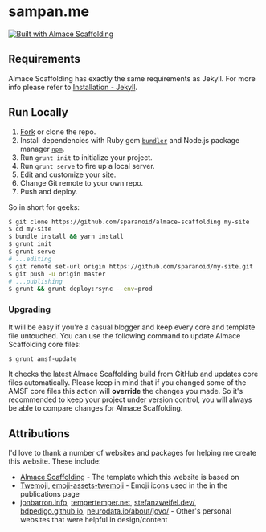 # sampan.me

[![Built with Almace Scaffolding](https://d349cztnlupsuf.cloudfront.net/amsf-badge.svg)](https://sparanoid.com/lab/amsf/)

## Requirements

Almace Scaffolding has exactly the same requirements as Jekyll. For more info please refer to [Installation - Jekyll](https://jekyllrb.com/docs/installation/).

## Run Locally

1. [Fork](https://github.com/sparanoid/almace-scaffolding/fork) or clone the repo.
2. Install dependencies with Ruby gem [`bundler`](https://bundler.io/) and Node.js package manager [`npm`](https://www.npmjs.org/).
3. Run `grunt init` to initialize your project.
4. Run `grunt serve` to fire up a local server.
5. Edit and customize your site.
6. Change Git remote to your own repo.
7. Push and deploy.

So in short for geeks:

```sh
$ git clone https://github.com/sparanoid/almace-scaffolding my-site
$ cd my-site
$ bundle install && yarn install
$ grunt init
$ grunt serve
# ...editing
$ git remote set-url origin https://github.com/sparanoid/my-site.git
$ git push -u origin master
# ...publishing
$ grunt && grunt deploy:rsync --env=prod
```

### Upgrading

It will be easy if you're a casual blogger and keep every core and template file untouched. You can use the following command to update Almace Scaffolding core files:

```sh
$ grunt amsf-update
```

It checks the latest Almace Scaffolding build from GitHub and updates core files automatically. Please keep in mind that if you changed some of the AMSF core files this action will **override** the changes you made. So it's recommended to keep your project under version control, you will always be able to compare changes for Almace Scaffolding.

## Attributions

I'd love to thank a number of websites and packages for helping me create this website. These include:

- [Almace Scaffolding](https://sparanoid.com/lab/amsf/) - The template which this website is based on
- [Twemoji](https://twemoji.twitter.com/), [emoji-assets-twemoji](https://github.com/s9e/emoji-assets-twemoji) - Emoji icons used in the in the publications page
- [jonbarron.info](https://jonbarron.info/), [tempertemper.net](https://www.tempertemper.net/), [stefanzweifel.dev/](https://stefanzweifel.dev/), [bdpedigo.github.io](https://bdpedigo.github.io/), [neurodata.io/about/jovo/](https://neurodata.io/about/jovo/) - Other's personal websites that were helpful in design/content
